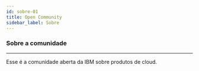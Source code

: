 ```yaml
---
id: sobre-01
title: Open Community
sidebar_label: Sobre
---
```


### Sobre a comunidade
-----------------------------------
Esse é a comunidade aberta da IBM sobre produtos de cloud. 